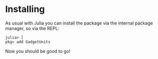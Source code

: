 # Installing

As usual with Julia you can install the package via the internal package manager, so via the REPL:

```@example
julia> ]
pkg> add GadgetUnits
```

Now you should be good to go!